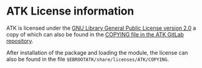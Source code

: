 # ATK License information

ATK is licensed under the 
[GNU Library General Public License version 2.0](https://www.gnu.org/licenses/old-licenses/lgpl-2.0.html)
a copy of which can also be found in the
[COPYING file in the ATK GitLab repository](https://gitlab.gnome.org/GNOME/atk/-/blob/master/COPYING).

After installation of the package and loading the module, the license can also
be found in the file 
`$EBROOTATK/share/licenses/ATK/COPYING`.
